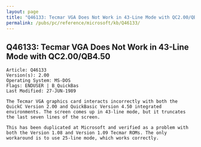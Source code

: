 ```yaml
---
layout: page
title: "Q46133: Tecmar VGA Does Not Work in 43-Line Mode with QC2.00/QB4.50"
permalink: /pubs/pc/reference/microsoft/kb/Q46133/
---
```


## Q46133: Tecmar VGA Does Not Work in 43-Line Mode with QC2.00/QB4.50

	Article: Q46133
	Version(s): 2.00
	Operating System: MS-DOS
	Flags: ENDUSER | B_QuickBas
	Last Modified: 27-JUN-1989
	
	The Tecmar VGA graphics card interacts incorrectly with both the
	QuickC Version 2.00 and QuickBasic Version 4.50 integrated
	environments. The screen comes up in 43-line mode, but it truncates
	the last seven lines of the screen.
	
	This has been duplicated at Microsoft and verified as a problem with
	both the Version 1.08 and Version 1.09 Tecmar ROMs. The only
	workaround is to use 25-line mode, which works correctly.
